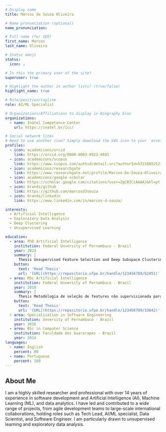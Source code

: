 ```yaml
---
# Display name
title: Marcos de Souza Oliveira

# Name pronunciation (optional)
name_pronunciation:

# Full name (for SEO)
first_name: Marcos
last_name: Oliveira

# Status emoji
status:
  icon: ☕️

# Is this the primary user of the site?
superuser: true

# Highlight the author in author lists? (true/false)
highlight_name: true

# Role/position/tagline
role: AI/ML Specialist

# Organizations/Affiliations to display in Biography blox
organizations:
  - name: Inatel Competence Center
    url: https://inatel.br/icc/

# Social network links
# Need to use another icon? Simply download the SVG icon to your `assets/media/icons/` folder.
profiles:
  - icon: academicons/orcid
    link: https://orcid.org/0000-0003-0923-8691
  - icon: academicons/scopus
    link: https://www.scopus.com/authid/detail.uri?authorId=57216852121
  - icon: academicons/researchgate
    link: https://www.researchgate.net/profile/Marcos-De-Souza-Oliveira
  - icon: academicons/google-scholar
    link: https://scholar.google.com/citations?user=ZgCBICcAAAAJ&hl=pt-BR
  - icon: brands/github
    link: https://github.com/marcosd3souza
  - icon: brands/linkedin
    link: https://www.linkedin.com/in/marcos-d-souza/

interests:
  - Artificial Intelligence
  - Exploratory Data Analysis
  - Deep Clustering 
  - Unsupervised Learning

education:
  - area: PhD Artificial Intelligence
    institution: Federal Unversity of Pernambuco - Brazil
    year: 2024
    summary: |
      Thesis Unsupervised Feature Selection and Deep Subspace Clustering for Exploratory High-Dimensional Cluster Analysis
    button:
      text: 'Read Thesis'
      url: '[URL](https://repositorio.ufpe.br/handle/123456789/62451)'
  - area: MSc Artificial Intelligence
    institution: Federal Unversity of Pernambuco - Brazil
    year: 2018
    summary: |
      Thesis Metodologia de seleção de features não supervisionada para clustering em conjunto de dados de alta dimensionalidade
    button:
      text: 'Read Thesis'
      url: '[URL](https://repositorio.ufpe.br/handle/123456789/33642)'
  - area: Specialization in Software Engineering 
    institution: Unversity of Pernambuco - Brazil
    year: 2016
  - area: BSc in Computer Science
    institution: Faculdade dos Guararapes - Brazil
    year: 2014
languages:
  - name: English
    percent: 80
  - name: Portuguese
    percent: 100
---
```


## About Me

I am a highly skilled researcher and professional with over 14 years of experience in software development and Artificial
Intelligence (AI), Machine Learning (ML), and data analytics. I have led and contributed to a wide range of projects, from
agile development teams to large-scale international collaborations, holding roles such as Tech Lead, AI/ML specialist,
Data Scientist, and Software Engineer. I am particularly drawn to unsupervised learning and exploratory data analysis.
